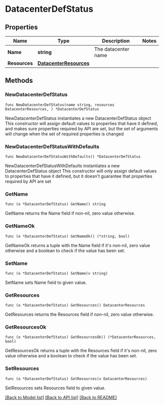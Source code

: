 # DatacenterDefStatus

## Properties

Name | Type | Description | Notes
------------ | ------------- | ------------- | -------------
**Name** | **string** | The datacenter name | 
**Resources** | [**DatacenterResources**](DatacenterResources.md) |  | 

## Methods

### NewDatacenterDefStatus

`func NewDatacenterDefStatus(name string, resources DatacenterResources, ) *DatacenterDefStatus`

NewDatacenterDefStatus instantiates a new DatacenterDefStatus object
This constructor will assign default values to properties that have it defined,
and makes sure properties required by API are set, but the set of arguments
will change when the set of required properties is changed

### NewDatacenterDefStatusWithDefaults

`func NewDatacenterDefStatusWithDefaults() *DatacenterDefStatus`

NewDatacenterDefStatusWithDefaults instantiates a new DatacenterDefStatus object
This constructor will only assign default values to properties that have it defined,
but it doesn't guarantee that properties required by API are set

### GetName

`func (o *DatacenterDefStatus) GetName() string`

GetName returns the Name field if non-nil, zero value otherwise.

### GetNameOk

`func (o *DatacenterDefStatus) GetNameOk() (*string, bool)`

GetNameOk returns a tuple with the Name field if it's non-nil, zero value otherwise
and a boolean to check if the value has been set.

### SetName

`func (o *DatacenterDefStatus) SetName(v string)`

SetName sets Name field to given value.


### GetResources

`func (o *DatacenterDefStatus) GetResources() DatacenterResources`

GetResources returns the Resources field if non-nil, zero value otherwise.

### GetResourcesOk

`func (o *DatacenterDefStatus) GetResourcesOk() (*DatacenterResources, bool)`

GetResourcesOk returns a tuple with the Resources field if it's non-nil, zero value otherwise
and a boolean to check if the value has been set.

### SetResources

`func (o *DatacenterDefStatus) SetResources(v DatacenterResources)`

SetResources sets Resources field to given value.



[[Back to Model list]](../README.md#documentation-for-models) [[Back to API list]](../README.md#documentation-for-api-endpoints) [[Back to README]](../README.md)


